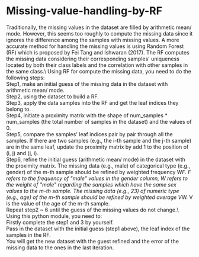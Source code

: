 # Missing-value-handling-by-RF

Traditionally, the missing values in the dataset are filled by arithmetic mean/ mode. However, this seems too roughly to compute the missing data since it ignores the difference among the samples with missing values. A more accurate method for handling the missing values is using Random Forest (RF) which is proposed by Fei Tang and Ishwaran (2017). The RF computes the missing data considering their corresponding samples' uniqueness located by both their class labels and the correlation with other samples in the same class.\\
Using RF for compute the missing data, you need to do the following steps:\
Step1, make an initial guess of the missing data in the dataset with arithmetic mean/ mode.\
Step2, using the dataset to build a RF.\
Step3, apply the data samples into the RF and get the leaf indices they belong to.\
Step4, initiate a proximity matrix with the shape of num_samples * num_samples (the total number of samples in the dataset) and the values of 0.\
Step5, compare the samples' leaf indices pair by pair through all the samples. If there are two samples (e.g., the i-th sample and the j-th sample) are in the same leaf, update the proximity matrix by add 1 to the position of (i, j) and (j, i).\
Step6, refine the initial guess (arithmetic mean/ mode) in the dataset with the proximity matrix. The missing data (e.g., male) of categorical type (e.g., gender) of the m-th sample should be refined by weighted frequency W*F. F refers to the frequency of "male" values in the gender column, W refers to the weight of "male" regarding the samples which have the same sex values to the m-th sample.  The missing data (e.g., 23) of numeric type (e.g., age) of the m-th sample should be refined by weighted average V*W. V is the value of the age of the m-th sample.\
Repeat step2 ~ 6 until the guess of the missing values do not change.\\\
Using this python module, you need to:\
Firstly complete the step1 and 3 by yourself.\
Pass in the dataset with the initial guess (step1 above), the leaf index of the samples in the RF.\
You will get the new dataset with the guest refined and the error of the missing data to the ones in the last iteration.
